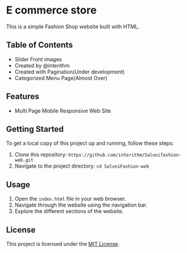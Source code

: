 # E commerce store

This is a simple Fashion Shop website built with HTML.

## Table of Contents
- Slider Front images
- Created by @interithm
- Created with Pagination(Under development)
- Categorized Menu Page(Almost Over)

## Features
- Multi Page Mobile Responsive Web Site

## Getting Started
To get a local copy of this project up and running, follow these steps:

1. Clone this repository: `https://github.com/interithm/Salunifashion-web.git`
2. Navigate to the project directory: `cd SaluniFashion-web`

## Usage
1. Open the `index.html` file in your web browser.
2. Navigate through the website using the navigation bar.
3. Explore the different sections of the website.


## License
This project is licensed under the [MIT License](LICENSE).
